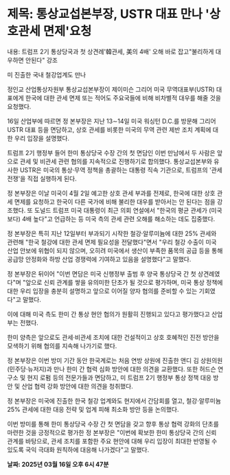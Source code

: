 # **제목: 통상교섭본부장, USTR 대표 만나 '상호관세 면제'요청**

  내용: 트럼프 2기 통상당국과 첫 상견례'韓관세, 美의 4배' 오해 바로 잡고"불리하게 대우하면 안된다" 강조

미 진출한 국내 철강업계도 만나

정인교 산업통상자원부 통상교섭본부장이 제이미슨 그리어 미국 무역대표부(USTR) 대표에게 한국에 대한 관세 면제 또는 적어도 주요국들에 비해 비차별적 대우를 해줄 것을 요청했다.

16일 산업부에 따르면 정 본부장은 지난 13∼14일 미국 워싱턴 D.C.를 방문해 그리어 USTR 대표 등을 면담하고, 상호 관세를 비롯한 미국의 무역 관련 제반 조치 계획에 대한 우리 입장을 설명했다.

트럼프 2기 행정부 들어 한미 통상당국 수장 간의 첫 면담인 이번 만남에서 두 사람은 앞으로 관세 및 비관세 관련 협의를 지속적으로 진행하기로 합의했다. 통상교섭본부와 유사한 USTR은 미국의 통상·무역 정책을 총괄하는 대통령 직속 기관으로, 트럼프의 '관세 전쟁'을 직접 실행하게 된다.

정 본부장은 이날 미국이 4월 2일 예고한 상호 관세 부과를 전제로, 한국에 대한 상호 관세 면제를 요청하고 한국이 다른 국가에 비해 불리한 대우를 받아서는 안 된다는 점을 강조했다. 또 도널드 트럼프 미국 대통령이 최근 의회 연설에서 "한국의 평균 관세가 (미국보다) 4배 높다"고 언급하는 등 미국 측의 관세 관련 오해를 해소하는 데도 집중했다.

정 본부장은 특히 지난 12일부터 부과되기 시작한 철강·알루미늄에 대한 25% 관세와 관련해 "한국 철강에 대한 관세 면제 필요성을 전달했다"면서 "우리 철강 수출이 미국 산업 안보에 위협이 되지 않으며, 오히려 미국에서 생산이 부족한 품목의 공급 등을 통해 공급망 안정화와 하방 산업 경쟁력에 기여하고 있음을 설명했다"고 말했다.

정 본부장은 뒤이어 "이번 면담은 미국 신행정부 출범 후 양국 통상당국 간 첫 상견례였다"며 "앞으로 신뢰 관계를 쌓을 유의미한 단초가 될 것으로 평가하며, 미국 통상 정책에 대한 우리 입장을 충분히 설명하고 앞으로 이어질 양자 협의를 준비할 수 있는 기회였다"고 말했다.

이에 대해 미국 측도 한미 간 통상 현안 협의가 원활히 진행되고 있다고 평가했다고 산업부는 전했다.

한미 양측은 앞으로도 관세·비관세 조치에 대한 건설적이고 상호 호혜적인 진전 방안을 모색하기 위해 협의를 지속해 나가기로 했다.

정 본부장은 이번 방미 기간 동안 한국계로는 처음 연방 상원에 진출한 앤디 김 상원의원(민주당·뉴저지)과 만나 한미 간 협력 심화 방안에 대한 의견을 교환했다. 또한 허드슨 연구소 및 현지 로펌 등의 전문가들과 면담하고, 미 트럼프 2기 행정부 통상 정책 대응 방안 및 산업 협력 강화 방안에 대한 의견을 청취했다.

정 본부장은 미국에 진출한 한국 철강 업계와도 현지에서 간담회를 열고, 철강·알루미늄 25% 관세에 대한 대응 전략 및 업계 피해 최소화 방안 등을 논의했다.

이번 방미를 통해 한미 통상당국 수장 간 첫 면담을 갖고 향후 통상 협력 강화의 단초를 마련한 것을 긍정적으로 평가한 정 본부장은 "이번에 확보한 한미 통상당국 간의 신뢰 관계를 바탕으로, 관세 조치를 포함한 주요 현안에 대해 우리 입장이 최대한 반영될 수 있도록 국익 극대화 원칙하에 대응해 나가겠다"고 말했다.

  **날짜: 2025년 03월 16일 오후 6시 47분**